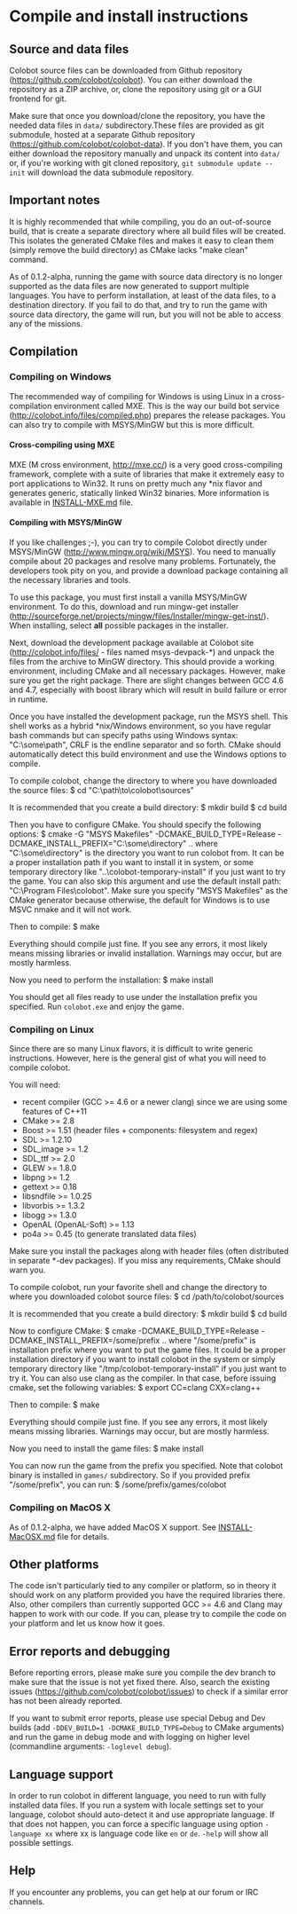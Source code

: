 # Compile and install instructions

## Source and data files

Colobot source files can be downloaded from Github repository (https://github.com/colobot/colobot). You can either download
the repository as a ZIP archive, or, clone the repository using git or a GUI frontend for git.

Make sure that once you download/clone the repository, you have the needed data files in `data/` subdirectory.These files
are provided as git submodule, hosted at a separate Github repository (https://github.com/colobot/colobot-data).
If you don't have them, you can either download the repository manually and unpack its content into `data/` or,
if you're working with git cloned repository, `git submodule update --init` will download the data submodule repository.


## Important notes

It is highly recommended that while compiling, you do an out-of-source build, that is create a separate directory where all build files
will be created. This isolates the generated CMake files and makes it easy to clean them (simply remove the build directory)
as CMake lacks "make clean" command.

As of 0.1.2-alpha, running the game with source data directory is no longer supported as the data files
are now generated to support multiple languages. You have to perform installation, at least of the data files, to a destination
directory. If you fail to do that, and try to run the game with source data directory, the game will run, but you will not be able to access
any of the missions.


## Compilation

### Compiling on Windows

The recommended way of compiling for Windows is using Linux in a cross-compilation environment called MXE.
This is the way our build bot service (http://colobot.info/files/compiled.php) prepares the release packages.
You can also try to compile with MSYS/MinGW but this is more difficult.

#### Cross-compiling using MXE

MXE (M cross environment, http://mxe.cc/) is a very good cross-compiling framework, complete with a suite of libraries
that make it extremely easy to port applications to Win32. It runs on pretty much any *nix flavor and generates generic,
statically linked Win32 binaries. More information is available in
[INSTALL-MXE.md](https://github.com/colobot/colobot/blob/master/INSTALL-MXE.md) file.

#### Compiling with MSYS/MinGW

If you like challenges ;-), you can try to compile Colobot directly under MSYS/MinGW (http://www.mingw.org/wiki/MSYS).
You need to manually compile about 20 packages and resolve many problems. Fortunately, the developers took pity on you,
and provide a download package containing all the necessary libraries and tools.

To use this package, you must first install a vanilla MSYS/MinGW environment. To do this, download and run
mingw-get installer (http://sourceforge.net/projects/mingw/files/Installer/mingw-get-inst/).
When installing, select **all** possible packages in the installer.

Next, download the development package available at Colobot site (http://colobot.info/files/ - files named msys-devpack-*)
and unpack the files from the archive to MinGW directory. This should provide a working environment, including CMake and
all necessary packages. However, make sure you get the right package. There are slight changes between GCC 4.6 and 4.7,
especially with boost library which will result in build failure or error in runtime.

Once you have installed the development package, run the MSYS shell. This shell works as a hybrid *nix/Windows environment,
so you have regular bash commands but can specify paths using Windows syntax: "C:\some\path", CRLF is the endline separator and so forth.
CMake should automatically detect this build environment and use the Windows options to compile.

To compile colobot, change the directory to where you have downloaded the source files:
 $ cd "C:\path\to\colobot\sources"

It is recommended that you create a build directory:
 $ mkdir build
 $ cd build

Then you have to configure CMake. You should specify the following options:
 $ cmake -G "MSYS Makefiles" -DCMAKE_BUILD_TYPE=Release -DCMAKE_INSTALL_PREFIX="C:\some\directory" ..
where "C:\some\directory" is the directory you want to run colobot from. It can be a proper installation path if you want
to install it in system, or some temporary directory like "..\colobot-temporary-install" if you just want to try the game.
You can also skip this argument and use the default install path: "C:\Program Files\colobot".
Make sure you specify "MSYS Makefiles" as the CMake generator because otherwise, the default for Windows is to use MSVC nmake
and it will not work.

Then to compile:
 $ make

Everything should compile just fine. If you see any errors, it most likely means missing libraries or invalid installation.
Warnings may occur, but are mostly harmless.

Now you need to perform the installation:
 $ make install

You should get all files ready to use under the installation prefix you specified. Run `colobot.exe` and enjoy the game.

### Compiling on Linux

Since there are so many Linux flavors, it is difficult to write generic instructions. However, here is the general gist of what
you will need to compile colobot.

You will need:
 * recent compiler (GCC >= 4.6 or a newer clang) since we are using some features of C++11
 * CMake >= 2.8
 * Boost >= 1.51 (header files + components: filesystem and regex)
 * SDL >= 1.2.10
 * SDL_image >= 1.2
 * SDL_ttf >= 2.0
 * GLEW >= 1.8.0
 * libpng >= 1.2
 * gettext >= 0.18
 * libsndfile >= 1.0.25
 * libvorbis >= 1.3.2
 * libogg >= 1.3.0
 * OpenAL (OpenAL-Soft) >= 1.13
 * po4a >= 0.45 (to generate translated data files)

Make sure you install the packages along with header files (often distributed in separate *-dev packages). If you miss any requirements,
CMake should warn you.

To compile colobot, run your favorite shell and change the directory to where you downloaded colobot source files:
 $ cd /path/to/colobot/sources

It is recommended that you create a build directory:
 $ mkdir build
 $ cd build

Now to configure CMake:
  $ cmake -DCMAKE_BUILD_TYPE=Release -DCMAKE_INSTALL_PREFIX=/some/prefix ..
where "/some/prefix" is installation prefix where you want to put the game files. It could be a proper installation directory
if you want to install colobot in the system or simply temporary directory like "/tmp/colobot-temporary-install" if you just want to try it.
You can also use clang as the compiler. In that case, before issuing cmake, set the following variables:
 $ export CC=clang CXX=clang++

Then to compile:
 $ make

Everything should compile just fine. If you see any errors, it most likely means missing libraries. Warnings may occur,
but are mostly harmless.

Now you need to install the game files:
 $ make install

You can now run the game from the prefix you specified. Note that colobot binary is installed in `games/` subdirectory.
So if you provided prefix "/some/prefix", you can run:
 $ /some/prefix/games/colobot

### Compiling on MacOS X

As of 0.1.2-alpha, we have added MacOS X support. See [INSTALL-MacOSX.md](https://github.com/colobot/colobot/blob/master/INSTALL-MacOSX.md)
file for details.

## Other platforms

The code isn't particularly tied to any compiler or platform, so in theory it should work on any platform provided you have
the required libraries there.  Also, other compilers than currently supported GCC >= 4.6 and Clang may happen to work with our code.
If you can, please try to compile the code on your platform and let us know how it goes.


## Error reports and debugging

Before reporting errors, please make sure you compile the dev branch to make sure that the issue is not yet fixed there. Also, search the
existing issues (https://github.com/colobot/colobot/issues) to check if a similar error has not been already reported.

If you want to submit error reports, please use special Debug and Dev builds (add `-DDEV_BUILD=1 -DCMAKE_BUILD_TYPE=Debug` to CMake arguments)
and run the game in debug mode and with logging on higher level (commandline arguments: `-loglevel debug`).


## Language support

In order to run colobot in different language, you need to run with fully installed data files.
If you run a system with locale settings set to your language, colobot should auto-detect it and use appropriate language. If that does not happen,
you can force a specific language using option `-language xx` where xx is language code like `en` or `de`. `-help` will show all possible settings.


## Help

If you encounter any problems, you can get help at our forum or IRC channels.
